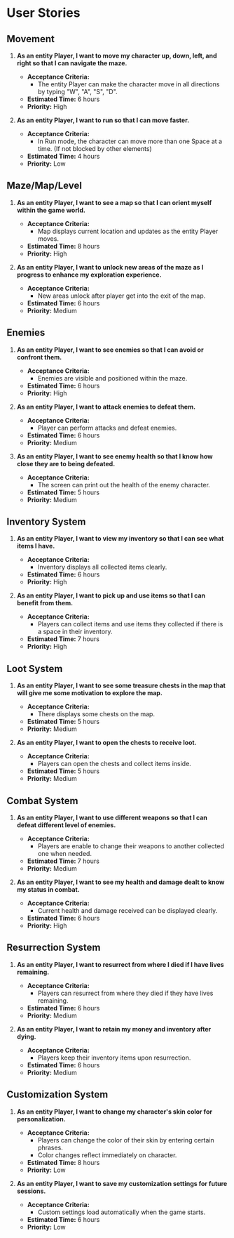 # User Stories

## Movement

1. **As an entity Player, I want to move my character up, down, left, and right so that I can navigate the maze.**
    - **Acceptance Criteria:**
        - The entity Player can make the character move in all directions by typing "W", "A", "S", "D".
    - **Estimated Time:** 6 hours
    - **Priority:** High

2. **As an entity Player, I want to run so that I can move faster.**
    - **Acceptance Criteria:**
        - In Run mode, the character can move more than one Space at a time. (If not blocked by other elements)
    - **Estimated Time:** 4 hours
    - **Priority:** Low


## Maze/Map/Level

1. **As an entity Player, I want to see a map so that I can orient myself within the game world.**
    - **Acceptance Criteria:**
        - Map displays current location and updates as the entity Player moves.
    - **Estimated Time:** 8 hours
    - **Priority:** High

2. **As an entity Player, I want to unlock new areas of the maze as I progress to enhance my exploration experience.**
    - **Acceptance Criteria:**
        - New areas unlock after player get into the exit of the map.
    - **Estimated Time:** 6 hours
    - **Priority:** Medium


## Enemies

1. **As an entity Player, I want to see enemies so that I can avoid or confront them.**
    - **Acceptance Criteria:**
        - Enemies are visible and positioned within the maze.
    - **Estimated Time:** 6 hours
    - **Priority:** High

2. **As an entity Player, I want to attack enemies to defeat them.**
    - **Acceptance Criteria:**
        - Player can perform attacks and defeat enemies.
    - **Estimated Time:** 6 hours
    - **Priority:** Medium

3. **As an entity Player, I want to see enemy health so that I know how close they are to being defeated.**
    - **Acceptance Criteria:**
        - The screen can print out the health of the enemy character.
    - **Estimated Time:** 5 hours
    - **Priority:** Medium


## Inventory System

1. **As an entity Player, I want to view my inventory so that I can see what items I have.**
    - **Acceptance Criteria:**
        - Inventory displays all collected items clearly.
    - **Estimated Time:** 6 hours
    - **Priority:** High

2. **As an entity Player, I want to pick up and use items so that I can benefit from them.**
    - **Acceptance Criteria:**
        - Players can collect items and use items they collected if there is a space in their inventory.
    - **Estimated Time:** 7 hours
    - **Priority:** High


## Loot System

1. **As an entity Player, I want to see some treasure chests in the map that will give me some motivation to explore the map.**
    - **Acceptance Criteria:**
        - There displays some chests on the map.
    - **Estimated Time:** 5 hours
    - **Priority:** Medium

2. **As an entity Player, I want to open the chests to receive loot.**
    - **Acceptance Criteria:**
        - Players can open the chests and collect items inside.
    - **Estimated Time:** 5 hours
    - **Priority:** Medium


## Combat System

1. **As an entity Player, I want to use different weapons so that I can defeat different level of enemies.**
    - **Acceptance Criteria:**
        - Players are enable to change their weapons to another collected one when needed.
    - **Estimated Time:** 7 hours
    - **Priority:** Medium

2. **As an entity Player, I want to see my health and damage dealt to know my status in combat.**
    - **Acceptance Criteria:**
        - Current health and damage received can be displayed clearly.
    - **Estimated Time:** 6 hours
    - **Priority:** High


## Resurrection System

1. **As an entity Player, I want to resurrect from where I died if I have lives remaining.**
    - **Acceptance Criteria:**
        - Players can resurrect from where they died if they have lives remaining.
    - **Estimated Time:** 6 hours
    - **Priority:** Medium

2. **As an entity Player, I want to retain my money and inventory after dying.**
    - **Acceptance Criteria:**
        - Players keep their inventory items upon resurrection.
    - **Estimated Time:** 6 hours
    - **Priority:** Medium


## Customization System

1. **As an entity Player, I want to change my character's skin color for personalization.**
    - **Acceptance Criteria:**
        - Players can change the color of their skin by entering certain phrases.
        - Color changes reflect immediately on character.
    - **Estimated Time:** 8 hours
    - **Priority:** Low

2. **As an entity Player, I want to save my customization settings for future sessions.**
    - **Acceptance Criteria:**
        - Custom settings load automatically when the game starts.
    - **Estimated Time:** 6 hours
    - **Priority:** Low
